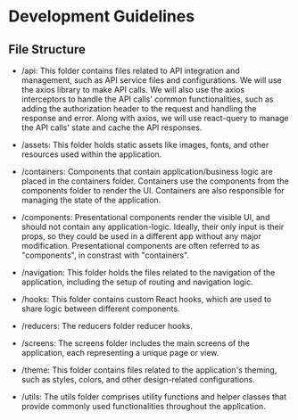 # Development Guidelines

## File Structure

- /api: This folder contains files related to API integration and management, such as API service files and configurations. We will use the axios library to make API calls. We will also use the axios interceptors to handle the API calls' common functionalities, such as adding the authorization header to the request and handling the response and error. Along with axios, we will use react-query to manage the API calls' state and cache the API responses.

- /assets: This folder holds static assets like images, fonts, and other resources used within the application.

- /containers: Components that contain application/business logic are placed in the containers folder. Containers use the components from the components folder to render the UI. Containers are also responsible for managing the state of the application.

- /components: Presentational components render the visible UI, and should not contain any application-logic. Ideally, their only input is their props, so they could be used in a different app without any major modification. Presentational components are often referred to as "components", in constrast with "containers".

- /navigation: This folder holds the files related to the navigation of the application, including the setup of routing and navigation logic.

- /hooks: This folder contains custom React hooks, which are used to share logic between different components.

- /reducers: The reducers folder reducer hooks.

- /screens: The screens folder includes the main screens of the application, each representing a unique page or view.

- /theme: This folder contains files related to the application's theming, such as styles, colors, and other design-related configurations.

- /utils: The utils folder comprises utility functions and helper classes that provide commonly used functionalities throughout the application.
